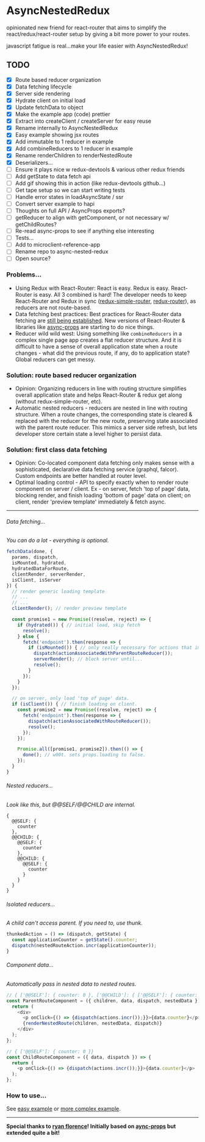 # AsyncNestedRedux

opinionated new friend for react-router that aims to simplify
the react/redux/react-router setup by giving a bit more power to your routes.

javascript fatigue is real...make your life easier with AsyncNestedRedux!

## TODO
- [x] Route based reducer organization
- [x] Data fetching lifecycle
- [x] Server side rendering
- [x] Hydrate client on initial load
- [x] Update fetchData to object
- [x] Make the example app (code) prettier
- [x] Extract into createClient / createServer for easy reuse
- [x] Rename internally to AsyncNestedRedux
- [x] Easy example showing jsx routes
- [x] Add immutable to 1 reducer in example
- [x] Add combineReducers to 1 reducer in example
- [x] Rename renderChildren to renderNestedRoute
- [x] Deserializers...
- [ ] Ensure it plays nice w redux-devtools & various other redux friends
- [ ] Add getState to data fetch api
- [ ] Add gif showing this in action (like redux-devtools github...)
- [ ] Get tape setup so we can start writing tests
- [ ] Handle error states in loadAsyncState / ssr
- [ ] Convert server example to hapi
- [ ] Thoughts on full API / AsyncProps exports?
- [ ] getReducer to align with getComponent, or not necessary w/ getChildRoutes?
- [ ] Re-read async-props to see if anything else interesting
- [ ] Tests...
- [ ] Add to microclient-reference-app
- [ ] Rename repo to async-nested-redux
- [ ] Open source?

### Problems...

- Using Redux with React-Router: React is easy. Redux is easy. React-Router is easy. All 3 combined is hard! The developer needs to keep React-Router and Redux in sync ([redux-simple-router](https://github.com/rackt/redux-simple-router), [redux-router](https://github.com/acdlite/redux-router)), as reducers are not route-based.
- Data fetching best practices: Best practices for React-Router data fetching are [still being established](https://github.com/rackt/react-router/issues/2638). New versions of React-Router & libraries like [async-props](https://github.com/rackt/async-props) are starting to do nice things.
- Reducer wild wild west: Using something like ```combineReducers``` in a complex single page app creates a flat reducer structure. And it is difficult to have a sense of overall application state when a route changes - what did the previous route, if any, do to application state? Global reducers can get messy.

### Solution: route based reducer organization

- Opinion: Organizing reducers in line with routing structure simplifies overall application state and helps React-Router & redux get along (without redux-simple-router, etc).
- Automatic nested reducers - reducers are nested in line with routing structure. When a route changes, the corresponding state is cleared & replaced with the reducer for the new route, preserving state associated with the parent route reducer. This mimics a server side refresh, but lets developer store certain state a level higher to persist data.

### Solution: first class data fetching

- Opinion: Co-located component data fetching only makes sense with a sophisticated, declarative data fetching service (graphql, falcor). Custom endpoints are better handled at router level.
- Optimal loading control - API to specify exactly when to render route component on server / client. Ex - on server, fetch 'top of page' data, blocking render, and finish loading 'bottom of page' data on client; on client, render 'preview template' immediately & fetch async.

---

###### Data fetching...
*You can do a lot - everything is optional.*
```javascript
fetchData(done, {
  params, dispatch,
  isMounted, hydrated,
  hydratedDataForRoute,
  clientRender, serverRender,
  isClient, isServer
}) {
  // render generic loading template
  // ...
  // ...
  clientRender(); // render preview template

  const promise1 = new Promise((resolve, reject) => {
    if (hydrated()) { // initial load, skip fetch
      resolve();
    } else {
      fetch('endpoint').then(response => {
        if (isMounted()) { // only really necessary for actions that impact parent
          dispatch(actionAssociatedWithParentRouteReducer());
          serverRender(); // block server until...
          resolve();
        }
      });
    }
  });

  // on server, only load 'top of page' data.
  if (isClient()) { // finish loading on client.
    const promise2 = new Promise((resolve, reject) => {
      fetch('endpoint').then(response => {
        dispatch(actionAssociatedWithRouteReducer());
        resolve();
      });
    });

    Promise.all([promise1, promise2]).then(() => {
      done(); // w00t. sets props.loading to false.
    });
  }
}
```

###### Nested reducers...
*Look like this, but @@SELF/@@CHILD are internal.*
```
{
  @@SELF: {
    counter
  },
  @@CHILD: {
    @@SELF: {
      counter
    },
    @@CHILD: {
      @@SELF: {
        counter
      }
    }
  }
}
```

###### Isolated reducers...
*A child can't access parent. If you need to, use thunk.*
```javascript
thunkedAction = () => (dispatch, getState) {
  const applicationCounter = getState().counter;
  dispatch(nestedRouteAction.incr(applicationCounter));
}
```

###### Component data...
*Automatically pass in nested data to nested routes.*
```javascript
// { ['@@SELF']: { counter: 0 }, ['@@CHILD']: { ['@@SELF']: { counter: 0 }}}
const ParentRouteComponent = ({ children, data, dispatch, nestedData }) => {
  return (
    <div>
      <p onClick={() => {dispatch(actions.incr());}}>{data.counter}</p>
      {renderNestedRoute(children, nestedData, dispatch)}
    </div>
  );
};

// { ['@@SELF']: { counter: 0 }}
const ChildRouteComponent = ({ data, dispatch }) => {
  return (
    <p onClick={() => {dispatch(actions.incr());}}>{data.counter}</p>
  );
};
```

### How to use...
See [easy example](easy-example) or [more complex example](example).

---

**Special thanks to [ryan florence](https://github.com/ryanflorence)! Initially based on [aync-props](https://github.com/rackt/async-props) but extended quite a bit!**
